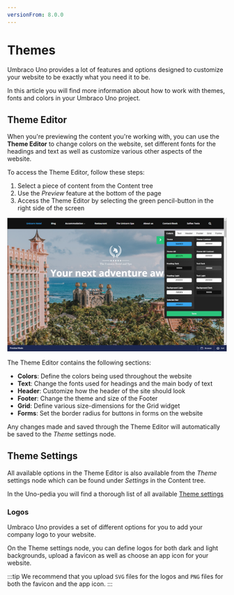 ```yaml
---
versionFrom: 8.0.0
---
```


# Themes

Umbraco Uno provides a lot of features and options designed to customize your website to be exactly what you need it to be.

In this article you will find more information about how to work with themes, fonts and colors in your Umbraco Uno project.

## Theme Editor

When you're previewing the content you're working with, you can use the **Theme Editor** to change colors on the website, set different fonts for the headings and text as well as customize various other aspects of the website.

To access the Theme Editor, follow these steps:

1. Select a piece of content from the Content tree
2. Use the *Preview* feature at the bottom of the page
3. Access the Theme Editor by selecting the green pencil-button in the right side of the screen

![Theme Editor on Sample site](images/Theme-editor.png)

The Theme Editor contains the following sections:

* **Colors**: Define the colors being used throughout the website
* **Text**: Change the fonts used for headings and the main body of text
* **Header**: Customize how the header of the site should look
* **Footer**: Change the theme and size of the Footer
* **Grid**: Define various size-dimensions for the Grid widget
* **Forms**: Set the border radius for buttons in forms on the website

Any changes made and saved through the Theme Editor will automatically be saved to the *Theme* settings node.

## Theme Settings

All available options in the Theme Editor is also available from the *Theme* settings node which can be found under *Settings* in the Content tree.

In the Uno-pedia you will find a thorough list of all available [Theme settings](../../Uno-pedia/Settings/Theme-settings)

### Logos

Umbraco Uno provides a set of different options for you to add your company logo to your website.

On the Theme settings node, you can define logos for both dark and light backgrounds, upload a favicon as well as choose an app icon for your website.

:::tip
We recommend that you upload `SVG` files for the logos and `PNG` files for both the favicon and the app icon.
:::
